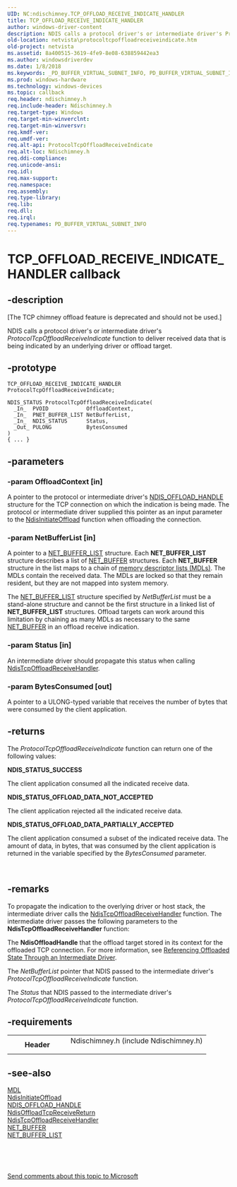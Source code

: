 ```yaml
---
UID: NC:ndischimney.TCP_OFFLOAD_RECEIVE_INDICATE_HANDLER
title: TCP_OFFLOAD_RECEIVE_INDICATE_HANDLER
author: windows-driver-content
description: NDIS calls a protocol driver's or intermediate driver's ProtocolTcpOffloadReceiveIndicate function to deliver received data that is being indicated by an underlying driver or offload target.
old-location: netvista\protocoltcpoffloadreceiveindicate.htm
old-project: netvista
ms.assetid: 8a400515-3619-4fe9-8e08-638859442ea3
ms.author: windowsdriverdev
ms.date: 1/8/2018
ms.keywords: _PD_BUFFER_VIRTUAL_SUBNET_INFO, PD_BUFFER_VIRTUAL_SUBNET_INFO
ms.prod: windows-hardware
ms.technology: windows-devices
ms.topic: callback
req.header: ndischimney.h
req.include-header: Ndischimney.h
req.target-type: Windows
req.target-min-winverclnt: 
req.target-min-winversvr: 
req.kmdf-ver: 
req.umdf-ver: 
req.alt-api: ProtocolTcpOffloadReceiveIndicate
req.alt-loc: Ndischimney.h
req.ddi-compliance: 
req.unicode-ansi: 
req.idl: 
req.max-support: 
req.namespace: 
req.assembly: 
req.type-library: 
req.lib: 
req.dll: 
req.irql: 
req.typenames: PD_BUFFER_VIRTUAL_SUBNET_INFO
---
```


# TCP_OFFLOAD_RECEIVE_INDICATE_HANDLER callback



## -description
<p class="CCE_Message">[The TCP chimney offload feature is deprecated and should not be used.]

NDIS calls a protocol driver's or intermediate driver's 
  <i>
  ProtocolTcpOffloadReceiveIndicate</i> function to deliver received data that is being indicated by an
  underlying driver or offload target.



## -prototype

````
TCP_OFFLOAD_RECEIVE_INDICATE_HANDLER ProtocolTcpOffloadReceiveIndicate;

NDIS_STATUS ProtocolTcpOffloadReceiveIndicate(
  _In_  PVOID            OffloadContext,
  _In_  PNET_BUFFER_LIST NetBufferList,
  _In_  NDIS_STATUS      Status,
  _Out_ PULONG           BytesConsumed
)
{ ... }
````


## -parameters

### -param OffloadContext [in]

A pointer to the protocol or intermediate driver's 
     <a href="..\ndischimney\ns-ndischimney-_ndis_offload_handle.md">NDIS_OFFLOAD_HANDLE</a> structure for the
     TCP connection on which the indication is being made. The protocol or intermediate driver supplied this
     pointer as an input parameter to the 
     <a href="..\ndischimney\nf-ndischimney-ndisinitiateoffload.md">NdisInitiateOffload</a> function when
     offloading the connection.


### -param NetBufferList [in]

A pointer to a 
      <a href="https://msdn.microsoft.com/library/windows/hardware/ff568388">NET_BUFFER_LIST</a> structure. Each 
      <b>NET_BUFFER_LIST</b> structure
      describes a list of 
      <a href="..\ndis\ns-ndis-_net_buffer.md">NET_BUFFER</a> structures. Each 
      <b>NET_BUFFER</b> structure in the list maps to a
      chain of 
      <a href="..\wdm\ns-wdm-_mdl.md">memory descriptor lists (MDLs)</a>. The MDLs contain the
      received data. The MDLs are locked so that they remain resident, but they are not mapped into system
      memory.

The 
      <a href="https://msdn.microsoft.com/library/windows/hardware/ff568388">NET_BUFFER_LIST</a> structure
      specified by 
      <i>NetBufferList</i> must be a stand-alone structure and cannot be the first
      structure in a linked list of 
      <b>NET_BUFFER_LIST</b> structures.
      Offload targets can work around this limitation by chaining as many MDLs as necessary to the same 
      <a href="..\ndis\ns-ndis-_net_buffer.md">NET_BUFFER</a> in an offload receive
      indication.


### -param Status [in]

An intermediate driver should propagate this status when calling 
     <a href="..\ndischimney\nc-ndischimney-ndis_tcp_offload_receive_indicate.md">
     NdisTcpOffloadReceiveHandler</a>.


### -param BytesConsumed [out]

A pointer to a ULONG-typed variable that receives the number of bytes that were consumed by the
     client application.


## -returns
The 
     <i>
     ProtocolTcpOffloadReceiveIndicate</i> function can return one of the following values:
<dl>
<dt><b>NDIS_STATUS_SUCCESS</b></dt>
</dl>The client application consumed all the indicated receive data.
<dl>
<dt><b>NDIS_STATUS_OFFLOAD_DATA_NOT_ACCEPTED</b></dt>
</dl>The client application rejected all the indicated receive data.
<dl>
<dt><b>NDIS_STATUS_OFFLOAD_DATA_PARTIALLY_ACCEPTED</b></dt>
</dl>The client application consumed a subset of the indicated receive data. The amount of data, in
       bytes, that was consumed by the client application is returned in the variable specified by the 
       <i>BytesConsumed</i> parameter.

 


## -remarks
To propagate the indication to the overlying driver or host stack, the intermediate driver calls the 
    <a href="..\ndischimney\nc-ndischimney-ndis_tcp_offload_receive_indicate.md">
    NdisTcpOffloadReceiveHandler</a> function. The intermediate driver passes the following parameters to
    the 
    <b>NdisTcpOffloadReceiveHandler</b> function:

The 
      <b>NdisOffloadHandle</b> that the offload target stored in its context for the offloaded TCP connection.
      For more information, see 
      <a href="netvista.referencing_offloaded_state_through_an_intermediate_driver">
      Referencing Offloaded State Through an Intermediate Driver</a>.

The 
      <i>NetBufferList</i> pointer that NDIS passed to the intermediate driver's 
      <i>ProtocolTcpOffloadReceiveIndicate</i> function.

The 
      <i>Status</i> that NDIS passed to the intermediate driver's 
      <i>ProtocolTcpOffloadReceiveIndicate</i> function.


## -requirements
<table>
<tr>
<th width="30%">
Header

</th>
<td width="70%">
<dl>
<dt>Ndischimney.h (include Ndischimney.h)</dt>
</dl>
</td>
</tr>
</table>

## -see-also
<dl>
<dt>
<a href="..\wdm\ns-wdm-_mdl.md">MDL</a>
</dt>
<dt>
<a href="..\ndischimney\nf-ndischimney-ndisinitiateoffload.md">NdisInitiateOffload</a>
</dt>
<dt>
<a href="..\ndischimney\ns-ndischimney-_ndis_offload_handle.md">NDIS_OFFLOAD_HANDLE</a>
</dt>
<dt>
<a href="..\ndischimney\nf-ndischimney-ndisoffloadtcpreceivereturn.md">NdisOffloadTcpReceiveReturn</a>
</dt>
<dt>
<a href="..\ndischimney\nc-ndischimney-ndis_tcp_offload_receive_indicate.md">NdisTcpOffloadReceiveHandler</a>
</dt>
<dt>
<a href="..\ndis\ns-ndis-_net_buffer.md">NET_BUFFER</a>
</dt>
<dt>
<a href="..\ndis\nf-ndis-ndismsetminiportattributes.md">NET_BUFFER_LIST</a>
</dt>
</dl>
 

 

<a href="mailto:wsddocfb@microsoft.com?subject=Documentation%20feedback [netvista\netvista]:%20TCP_OFFLOAD_RECEIVE_INDICATE_HANDLER callback function%20 RELEASE:%20(1/8/2018)&amp;body=%0A%0APRIVACY STATEMENT%0A%0AWe use your feedback to improve the documentation. We don't use your email address for any other purpose, and we'll remove your email address from our system after the issue that you're reporting is fixed. While we're working to fix this issue, we might send you an email message to ask for more info. Later, we might also send you an email message to let you know that we've addressed your feedback.%0A%0AFor more info about Microsoft's privacy policy, see http://privacy.microsoft.com/en-us/default.aspx." title="Send comments about this topic to Microsoft">Send comments about this topic to Microsoft</a>

